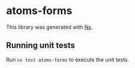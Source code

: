 # atoms-forms

This library was generated with [Nx](https://nx.dev).

## Running unit tests

Run `nx test atoms-forms` to execute the unit tests.
